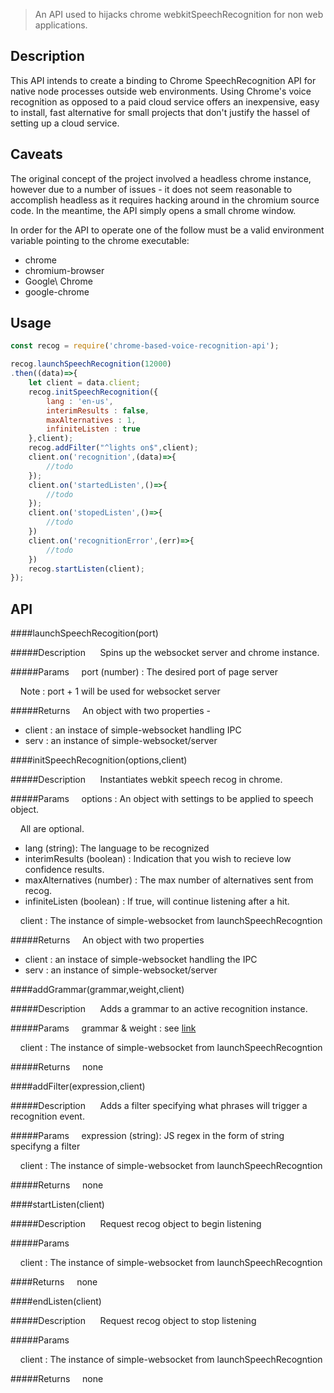 >An API used to hijacks chrome webkitSpeechRecognition for non web applications.

## Description
This API intends to create a binding to Chrome SpeechRecognition API for native node processes outside web environments. Using Chrome's voice recognition as opposed to a paid cloud service offers an inexpensive, easy to install, fast alternative for small projects that don't justify the hassel of setting up a cloud service.

## Caveats
The original concept of the project involved a headless chrome instance, however due to a number of issues - it does not seem reasonable to accomplish headless as it requires hacking around in the chromium source code. In the meantime, the API simply opens a small chrome window.

In order for the API to operate one of the follow must be a valid environment variable pointing to the chrome executable:

- chrome
- chromium-browser
- Google\ Chrome
- google-chrome

## Usage

```javascript
const recog = require('chrome-based-voice-recognition-api');

recog.launchSpeechRecognition(12000)
.then((data)=>{
	let client = data.client;
	recog.initSpeechRecognition({
		lang : 'en-us',
		interimResults : false,
		maxAlternatives : 1,
		infiniteListen : true
	},client);
	recog.addFilter("^lights on$",client);
	client.on('recognition',(data)=>{
		//todo
	});
	client.on('startedListen',()=>{
		//todo
	});
	client.on('stopedListen',()=>{
		//todo
	})
	client.on('recognitionError',(err)=>{
		//todo
	})
	recog.startListen(client);
});
```


## API

####launchSpeechRecogition(port)

#####Description
&nbsp;&nbsp;&nbsp;&nbsp; Spins up the websocket server and chrome instance.

#####Params
&nbsp;&nbsp;&nbsp;&nbsp;port (number) : The desired port of page server

&nbsp;&nbsp;&nbsp;&nbsp;Note : port + 1 will be used for websocket server

#####Returns 
&nbsp;&nbsp;&nbsp;&nbsp;An object with two properties -

- client : an instace of simple-websocket handling IPC
- serv :  an instance of simple-websocket/server




####initSpeechRecognition(options,client) 

#####Description
&nbsp;&nbsp;&nbsp;&nbsp; Instantiates webkit speech recog in chrome. 

#####Params
&nbsp;&nbsp;&nbsp;&nbsp;options : An object with settings to be applied to speech object.

&nbsp;&nbsp;&nbsp;&nbsp;All are optional.

- lang (string): The language to be recognized
- interimResults (boolean) : Indication that you wish to recieve low confidence results.
- maxAlternatives (number) : The max number of alternatives sent from recog.
- infiniteListen (boolean) : If true, will continue listening after a hit.

&nbsp;&nbsp;&nbsp;&nbsp;client : The instance of simple-websocket from launchSpeechRecogntion

#####Returns 
&nbsp;&nbsp;&nbsp;&nbsp;An object with two properties

- client : an instace of simple-websocket handling the IPC
- serv :  an instance of simple-websocket/server



####addGrammar(grammar,weight,client)

#####Description
&nbsp;&nbsp;&nbsp;&nbsp; Adds a grammar to an active recognition instance.

#####Params
&nbsp;&nbsp;&nbsp;&nbsp;grammar & weight : see [link](https://developer.mozilla.org/en-US/docs/Web/API/SpeechRecognition/grammars) 

&nbsp;&nbsp;&nbsp;&nbsp;client : The instance of simple-websocket from launchSpeechRecogntion

#####Returns 
&nbsp;&nbsp;&nbsp;&nbsp;none



####addFilter(expression,client)

#####Description
&nbsp;&nbsp;&nbsp;&nbsp; Adds a filter specifying what phrases will trigger a recognition event.

#####Params
&nbsp;&nbsp;&nbsp;&nbsp;expression (string): JS regex in the form of string specifyng a filter

&nbsp;&nbsp;&nbsp;&nbsp;client : The instance of simple-websocket from launchSpeechRecogntion

#####Returns 
&nbsp;&nbsp;&nbsp;&nbsp;none



####startListen(client)

#####Description
&nbsp;&nbsp;&nbsp;&nbsp; Request recog object to begin listening

#####Params

&nbsp;&nbsp;&nbsp;&nbsp;client : The instance of simple-websocket from launchSpeechRecogntion

####Returns 
&nbsp;&nbsp;&nbsp;&nbsp;none




####endListen(client)

#####Description
&nbsp;&nbsp;&nbsp;&nbsp; Request recog object to stop listening

#####Params

&nbsp;&nbsp;&nbsp;&nbsp;client : The instance of simple-websocket from launchSpeechRecogntion

#####Returns 
&nbsp;&nbsp;&nbsp;&nbsp;none




